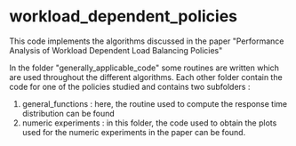 # workload_dependent_policies
This code implements the algorithms discussed in the paper "Performance Analysis of Workload Dependent Load Balancing Policies"

In the folder "generally_applicable_code" some routines are written which are used throughout the different algorithms.
Each other folder contain the code for one of the policies studied and contains two subfolders :
 1. general_functions : here, the routine used to compute the response time distribution can be found
 2. numeric experiments : in this folder, the code used to obtain the plots used for the numeric experiments in the paper can be found.

